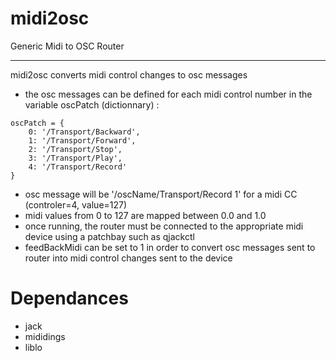 midi2osc
========

Generic Midi to OSC Router

-----------------

midi2osc converts midi control changes to osc messages

- the osc messages can be defined for each midi control number in the variable oscPatch (dictionnary) :
```
oscPatch = {    
    0: '/Transport/Backward',
    1: '/Transport/Forward',
    2: '/Transport/Stop',
    3: '/Transport/Play',
    4: '/Transport/Record'
}
```
- osc message will be '/oscName/Transport/Record 1' for a midi CC (controler=4, value=127)
- midi values from 0 to 127 are mapped between 0.0 and 1.0
- once running, the router must be connected to the appropriate midi device using a patchbay such as qjackctl
- feedBackMidi can be set to 1 in order to convert osc messages sent to router into midi control changes sent to the device



# Dependances

- jack
- mididings
- liblo
